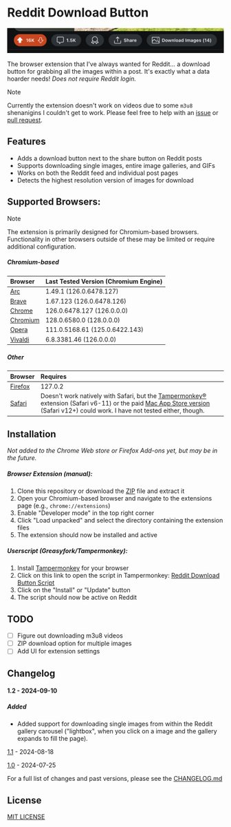 # Reddit Download Button

![Reddit Image and Video Downloader](./img/screenshot.png)

The browser extension that I've always wanted for Reddit... a download button for grabbing all the images within a post. It's exactly what a data hoarder needs! *Does not require Reddit login.*

>[!NOTE]
> Currently the extension doesn't work on videos due to some `m3u8` shenanigins I couldn't get to work. Please feel free to help with an [issue](https://github.com/956MB/reddit-download-button/issues) or [pull request](https://github.com/956MB/reddit-download-button/pulls).

## Features

- Adds a download button next to the share button on Reddit posts
- Supports downloading single images, entire image galleries, and GIFs
- Works on both the Reddit feed and individual post pages
- Detects the highest resolution version of images for download

## Supported Browsers:

>[!NOTE]
> The extension is primarily designed for Chromium-based browsers. Functionality in other browsers outside of these may be limited or require additional configuration.

##### *Chromium-based*

| Browser | Last Tested Version (Chromium Engine) |
|:--------|:--------------------------------------|
| [Arc](https://arc.net/download) | 1.49.1 (126.0.6478.127) |
| [Brave](https://brave.com/download/) | 1.67.123 (126.0.6478.126) |
| [Chrome](https://www.google.com/chrome/browser-tools/) | 126.0.6478.127 (126.0.0.0) |
| [Chromium](https://download-chromium.appspot.com/) | 128.0.6580.0 (128.0.0.0) |
| [Opera](https://www.opera.com/download) | 111.0.5168.61 (125.0.6422.143) |
| [Vivaldi](https://vivaldi.com/download/) | 6.8.3381.46 (126.0.0.0) |

##### *Other*

| Browser | Requires |
|:--------|:---------|
| [Firefox](https://www.mozilla.org/en-US/firefox/all/#product-desktop-release) | 127.0.2 |
| [Safari](https://www.apple.com/safari/) | Doesn't work natively with Safari, but the [Tampermonkey®](https://www.tampermonkey.net/index.php?browser=safari&locale=en) extension (Safari v6-11) or the paid [Mac App Store version](https://apps.apple.com/us/app/tampermonkey/id1482490089) (Safari v12+) could work. I have not tested either, though. |

## Installation

*Not added to the Chrome Web store or Firefox Add-ons yet, but may be in the future.*

##### Browser Extension (manual):

1. Clone this repository or download the [ZIP](https://github.com/956MB/reddit-download-button/releases) file and extract it
2. Open your Chromium-based browser and navigate to the extensions page (e.g., `chrome://extensions`)
3. Enable "Developer mode" in the top right corner
4. Click "Load unpacked" and select the directory containing the extension files
5. The extension should now be installed and active

##### Userscript (Greasyfork/Tampermonkey):

1. Install [Tampermonkey](https://www.tampermonkey.net/) for your browser
2. Click on this link to open the script in Tampermonkey: [Reddit Download Button Script](https://greasyfork.org/en/scripts/501718-reddit-image-downloader)
3. Click on the "Install" or "Update" button
4. The script should now be active on Reddit

## TODO

- [ ] Figure out downloading m3u8 videos
- [ ] ZIP download option for multiple images
- [ ] Add UI for extension settings

## Changelog

#### 1.2 - 2024-09-10

##### Added

- Added support for downloading single images from within the Reddit gallery carousel ("lightbox", when you click on a image and the gallery expands to fill the page).

[1.1](./CHANGELOG.md#11---2024-08-18) - 2024-08-18

[1.0](./CHANGELOG.md#10---2024-07-25) - 2024-07-25

For a full list of changes and past versions, please see the [CHANGELOG.md](CHANGELOG.md)

## License

[MIT LICENSE](./LICENSE)
